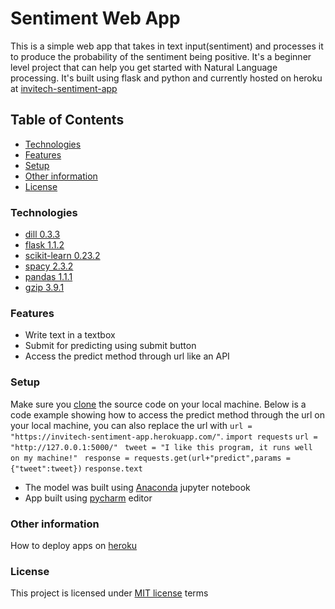 # Sentiment Web App
This is a simple web app that takes in text input(sentiment)
and processes it to produce the probability of the sentiment
being positive. It's a beginner level project that can help 
you get started with Natural Language processing.
It's built using flask and python and currently 
hosted on heroku at 
[invitech-sentiment-app](https://invitech-sentiment-app.herokuapp.com/index)
## Table of Contents
* [Technologies](#technologies)
* [Features](#features)
* [Setup](#setup)
* [Other information](#other-information) 
* [License](#license)
### Technologies
* [dill 0.3.3](https://pypi.org/project/dill/)
* [flask 1.1.2](https://pypi.org/project/Flask/)
* [scikit-learn 0.23.2](https://scikit-learn.org/stable/whats_new/v0.23.html)
* [spacy 2.3.2](https://pypi.org/project/spacy/)
* [pandas 1.1.1](https://pandas.pydata.org/pandas-docs/version/1.1.1/user_guide/index.html)
* [gzip 3.9.1](https://docs.python.org/3/library/gzip.html)
### Features
* Write text in a textbox 
* Submit for predicting using submit button
* Access the predict method through url like an API
### Setup

Make sure you [clone](https://docs.github.com/en/free-pro-team@latest/github/creating-cloning-and-archiving-repositories/cloning-a-repository) the source code on your local machine.
Below is a code example showing how to access the predict method through the url on your local machine,
you can also replace the url with ``url = "https://invitech-sentiment-app.herokuapp.com/"``.
    `import requests`
    `url = "http://127.0.0.1:5000/"`
   ` tweet = "I like this program, it runs well on my machine!"`
   ` response = requests.get(url+"predict",params ={"tweet":tweet})`
    `response.text`
* The model was built using [Anaconda](https://docs.anaconda.com/anaconda/install/) jupyter notebook 
* App built using [pycharm](https://www.jetbrains.com/pycharm/) editor
### Other information
How to deploy apps on [heroku](https://devcenter.heroku.com/start)
### License
This project is licensed under [MIT license](./LICENSE) terms
